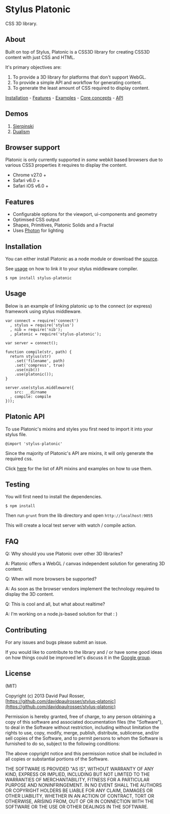 # Stylus Platonic

CSS 3D library.


## About

Built on top of Stylus, Platonic is a CSS3D library for creating CSS3D content with just CSS and HTML. 

It's primary objectives are:

1. To provide a 3D library for platforms that don't support WebGL.
2. To provide a simple API and workflow for generating content.
3. To generate the least amount of CSS required to display content.

[Installation](#installation) - [Features](#features) - [Examples](#examples) - [Core concepts](https://github.com/davidpaulrosser/stylus-platonic/wiki/Core-concepts) - [API](https://github.com/davidpaulrosser/stylus-platonic/wiki/API)

## Demos

1. [Sierpinski](davidpaulrosser.github.io/stylus-platonic)
2. [Dualism](davidpaulrosser.github.io/stylus-platonic/dualism.html)

## Browser support

Platonic is only currently supported in *some* webkit based browsers due to various CSS3 properties it requires to display the content.

* Chrome v27.0 +
* Safari v6.0 +
* Safari iOS v6.0 +

## Features

* Configurable options for the viewport, ui-components and geometry
* Optimised CSS output
* Shapes, Primitives, Platonic Solids and a Fractal
* Uses [Photon](http://photon.attasi.com/) for lighting

## Installation

You can either install Platonic as a node module or download the [source](http://zip). 

See [usage](#usage) on how to link it to your stylus middleware compiler.

```
$ npm install stylus-platonic
``` 

## Usage

Below is an example of linking platonic up to the connect (or express) framework using stylus middleware.

```
var connect = require('connect')
  , stylus = require('stylus')
  , nib = require('nib');
  , platonic = require('stylus-platonic');

var server = connect();

function compile(str, path) {
  return stylus(str)
    .set('filename', path)
    .set('compress', true)
    .use(nib())
    .use(platonic());
}

server.use(stylus.middleware({
    src: __dirname
  , compile: compile
}));
```

## Platonic API

To use Platonic's mixins and styles you first need to import it into your stylus file.

```
@import 'stylus-platonic'
```

Since the majority of Platonic's API are mixins, it will only generate the required css.

Click [here](https://github.com/davidpaulrosser/stylus-platonic/wiki/API) for the list of API mixins and examples on how to use them.

## Testing

You will first need to install the dependencies.

```
$ npm install
```

Then run ```grunt``` from the lib directory and open ```http://localhost:9055```

This will create a local test server with watch / compile action.


## FAQ

Q: Why should you use Platonic over other 3D libraries?

A: Platonic offers a WebGL / canvas independent solution for generating 3D content.

Q: When will more browsers be supported?

A: As soon as the browser vendors implement the technology required to display the 3D content.

Q: This is cool and all, but what about realtime?

A: I'm working on a node.js-based solution for that : )


## Contributing

For any issues and bugs please submit an issue.

If you would like to contribute to the library and / or have some good ideas on how things could be improved let's discuss it in the [Google group]().


## License

(MIT)

Copyright (c) 2013 David Paul Rosser, [https://github.com/davidpaulrosser/stylus-platonic](https://github.com/davidpaulrosser/stylus-platonic)

Permission is hereby granted, free of charge, to any person obtaining a copy of this software and associated documentation files (the "Software"), to deal in the Software without restriction, including without limitation the rights to use, copy, modify, merge, publish, distribute, sublicense, and/or sell copies of the Software, and to permit persons to whom the Software is furnished to do so, subject to the following conditions:

The above copyright notice and this permission notice shall be included in all copies or substantial portions of the Software.

THE SOFTWARE IS PROVIDED "AS IS", WITHOUT WARRANTY OF ANY KIND, EXPRESS OR IMPLIED, INCLUDING BUT NOT LIMITED TO THE WARRANTIES OF MERCHANTABILITY, FITNESS FOR A PARTICULAR PURPOSE AND NONINFRINGEMENT. IN NO EVENT SHALL THE AUTHORS OR COPYRIGHT HOLDERS BE LIABLE FOR ANY CLAIM, DAMAGES OR OTHER LIABILITY, WHETHER IN AN ACTION OF CONTRACT, TORT OR OTHERWISE, ARISING FROM, OUT OF OR IN CONNECTION WITH THE SOFTWARE OR THE USE OR OTHER DEALINGS IN THE SOFTWARE.
